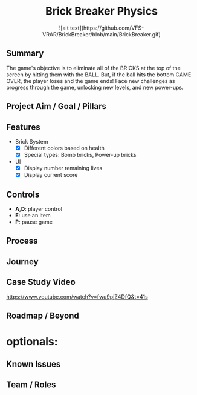 <h1 align="center">Brick Breaker Physics</h1>

<p align="center">![alt text](https://github.com/VFS-VRAR/BrickBreaker/blob/main/BrickBreaker.gif)</p>

## Summary
The game's objective is to eliminate all of the BRICKS at the top of the screen by hitting them with the BALL. But, if the ball hits the bottom GAME OVER, the player loses and the game ends! Face new challenges as progress through the game, unlocking new levels, and new power-ups.

## Project Aim / Goal / Pillars
## Features
* Brick System
    - [x] Different colors based on health
    - [x] Special types: Bomb bricks, Power-up bricks
          
* UI
    - [x] Display number remaining lives
    - [x] Display current score
          
## Controls
* **A,D**: player control
* **E**: use an Item
* **P**: pause game

## Process
## Journey
## Case Study Video
https://www.youtube.com/watch?v=fwu9pjZ4DfQ&t=41s
## Roadmap / Beyond
# optionals:
## Known Issues
## Team / Roles

